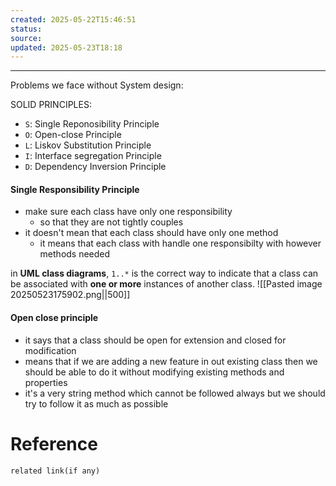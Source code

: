 ```yaml
---
created: 2025-05-22T15:46:51
status: 
source: 
updated: 2025-05-23T18:18
---
```

---

Problems we face without System design:

SOLID PRINCIPLES:
- `S`: Single Reponosibility Principle
- `O`: Open-close Principle
- `L`: Liskov Substitution Principle
- `I`: Interface segregation Principle
- `D`: Dependency Inversion Principle


#### Single Responsibility Principle
- make sure each class have only one responsibility
	- so that they are not tightly couples
- it doesn't mean that each class should have only one method
	- it means that each class with handle one responsibilty with however methods needed

in **UML class diagrams**, `1..*` is the correct way to indicate that a class can be associated with **one or more** instances of another class.
![[Pasted image 20250523175902.png||500]]

#### Open close principle

- it says that a class should be open for extension and closed for modification
- means that if we are adding a new feature in out existing class then we should be able to do it without modifying existing methods and properties
- it's a very string method which cannot be followed always but we should try to follow it as much as possible


# Reference
`related link(if any)`

